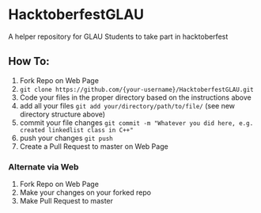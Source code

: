 # HacktoberfestGLAU
A helper repository for GLAU Students to take part in hacktoberfest

## How To:

1. Fork Repo on Web Page
2. `git clone https://github.com/{your-username}/HacktoberfestGLAU.git`
3. Code your files in the proper directory based on the instructions above
4. add all your files `git add your/directory/path/to/file/` (see new directory structure above)
5. commit your file changes `git commit -m "Whatever you did here, e.g. created linkedlist class in C++"`
6. push your changes `git push`
7. Create a Pull Request to master on Web Page

### Alternate via Web

1. Fork Repo on Web Page
2. Make your changes on your forked repo
3. Make Pull Request to master

